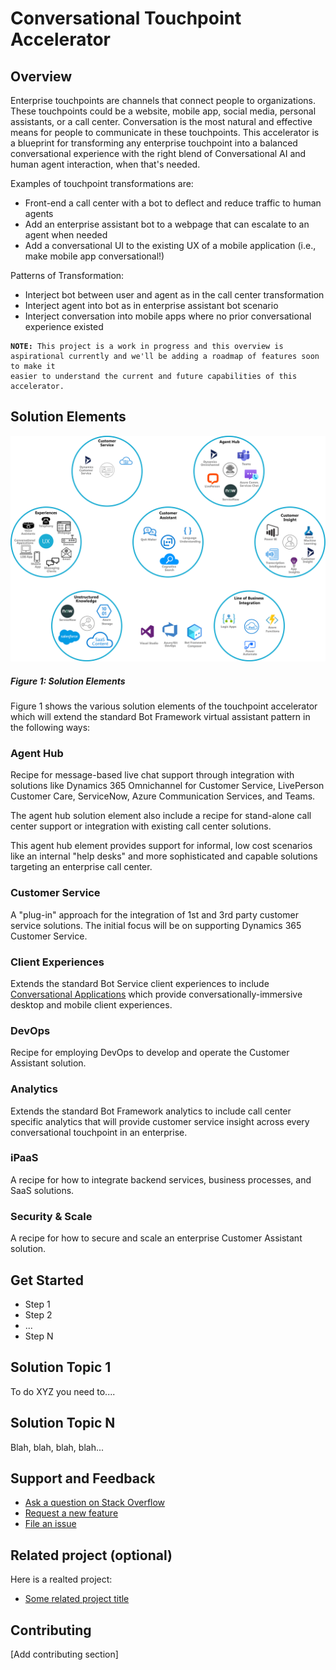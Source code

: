 # Conversational Touchpoint Accelerator
## Overview
Enterprise touchpoints are channels that connect people to organizations. These
touchpoints could be a website, mobile app, social media, personal assistants, 
or a call center.  Conversation is the most natural and effective means for 
people to communicate in these touchpoints. This accelerator is a blueprint for
transforming any enterprise touchpoint into a balanced conversational experience
with the right blend of Conversational AI and human agent interaction, when that's
needed.  

Examples of touchpoint transformations are:
* Front-end a call center with a bot to deflect and reduce traffic to human agents
* Add an enterprise assistant bot to a webpage that can escalate to an agent when needed
* Add a conversational UI to the existing UX of a mobile application (i.e., make mobile app conversational!)

Patterns of Transformation:
* Interject bot between user and agent as in the call center transformation
* Interject agent into bot as in enterprise assistant bot scenario
* Interject conversation into mobile apps where no prior conversational experience existed
<pre><code><b>NOTE:</b> This project is a work in progress and this overview is 
aspirational currently and we'll be adding a roadmap of features soon to make it 
easier to understand the current and future capabilities of this accelerator.</code></pre>
## Solution Elements
![Solution Elements](./images/CustomerAssistantSolutionElements.png)
##### Figure 1: Solution Elements
Figure 1 shows the various solution elements of the touchpoint accelerator which 
will extend the standard Bot Framework virtual assistant pattern in the following ways:
### Agent Hub
Recipe for message-based live chat support through integration with solutions like Dynamics
365 Omnichannel for Customer Service, LivePerson Customer Care, ServiceNow, Azure
Communication Services, and Teams.

The agent hub solution element also include a recipe for stand-alone call center support
or integration with existing call center solutions.

This agent hub element provides support for informal, low cost scenarios like an internal 
"help desks" and more sophisticated and capable solutions targeting an enterprise call
center.
### Customer Service
A "plug-in" approach for the integration of 1st and 3rd party customer service solutions.  The
initial focus will be on supporting Dynamics 365 Customer Service.
### Client Experiences
Extends the standard Bot Service client experiences to include [Conversational Applications](http://aka.ms/capps) 
which provide conversationally-immersive desktop and mobile client experiences.
### DevOps
Recipe for employing DevOps to develop and operate the Customer Assistant solution.
### Analytics
Extends the standard Bot Framework analytics to include call center specific analytics that will 
provide customer service insight across every conversational touchpoint in an enterprise.
### iPaaS
A recipe for how to integrate backend services, business processes, and SaaS solutions.
### Security & Scale
A recipe for how to secure and scale an enterprise Customer Assistant solution.
## Get Started
- Step 1
- Step 2
- ...
- Step N
## Solution Topic 1
To do XYZ you need to....
## Solution Topic N
Blah, blah, blah, blah...
## Support and Feedback
- [Ask a question on Stack Overflow](http://add.url.com)
- [Request a new feature](http://add.url.com)
- [File an issue](http://add.url.com)
## Related project (optional)
Here is a realted project:
- [Some related project title](http://add.url.com)
## Contributing
[Add contributing section]